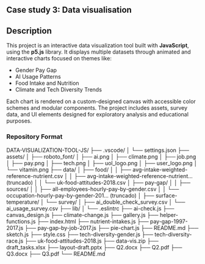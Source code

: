 ## Case study 3: Data visualisation

## Description
This project is an interactive data visualization tool built with **JavaScript**, using the **p5.js** library. It displays multiple datasets through animated and interactive charts focused on themes like:

- Gender Pay Gap
- AI Usage Patterns
- Food Intake and Nutrition
- Climate and Tech Diversity Trends

Each chart is rendered on a custom-designed canvas with accessible color schemes and modular components. The project includes assets, survey data, and UI elements designed for exploratory analysis and educational purposes.


### Repository Format
DATA-VISUALIZATION-TOOL-JS/
├── .vscode/
│   └── settings.json
├── assets/
│   ├── roboto_font/
│   ├── ai.png
│   ├── climate.png
│   ├── job.png
│   ├── pay.png
│   ├── tech.png
│   ├── uol_logo.png
│   ├── user_logo.png
│   └── vitamin.png
├── data/
│   ├── food/
│   │   ├── avg-intake-weighted-reference-nutrient.csv
│   │   ├── avg-intake-weighted-reference-nutrient... (truncado)
│   │   └── uk-food-attitudes-2018.csv
│   ├── pay-gap/
│   │   ├── sources/
│   │   ├── all-employees-hourly-pay-by-gender.csv
│   │   └── occupation-hourly-pay-by-gender-201... (truncado)
│   ├── surface-temperature/
│   └── survey/
│       ├── ai_double_check_survey.csv
│       └── ai_usage_survey.csv
├── lib/
│   └── .eslintrc
├── ai-check.js
├── canvas_design.js
├── climate-change.js
├── gallery.js
├── helper-functions.js
├── index.html
├── nutrient-intakes.js
├── pay-gap-1997-2017.js
├── pay-gap-by-job-2017.js
├── pie-chart.js
├── README.md
├── sketch.js
├── style.css
├── tech-diversity-gender.js
├── tech-diversity-race.js
├── uk-food-attitudes-2018.js
├── data-vis.zip
├── draft_tasks.xlsx
├── layout-draft.pptx
├── Q2.docx
├── Q2.pdf
├── Q3.docx
├── Q3.pdf
└── README.md